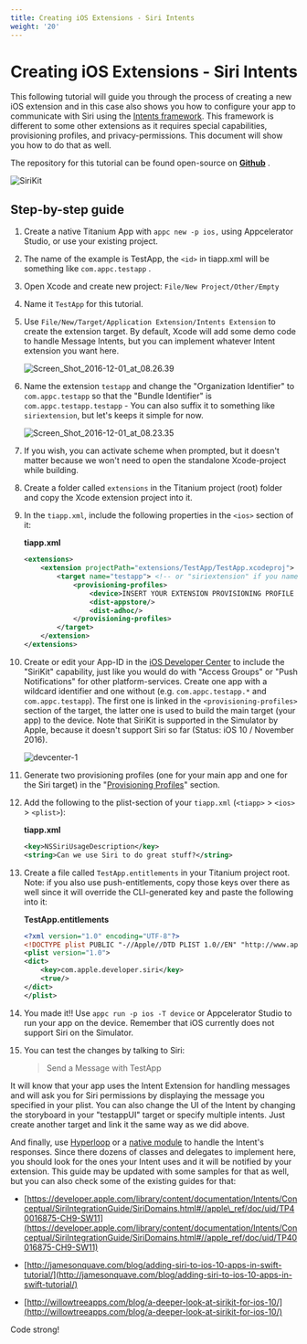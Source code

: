 ```yaml
---
title: Creating iOS Extensions - Siri Intents
weight: '20'
---
```


# Creating iOS Extensions - Siri Intents

This following tutorial will guide you through the process of creating a new iOS extension and in this case also shows you how to configure your app to communicate with Siri using the [Intents framework](https://developer.apple.com/reference/intents). This framework is different to some other extensions as it requires special capabilities, provisioning profiles, and privacy-permissions. This document will show you how to do that as well.

The repository for this tutorial can be found open-source on **[Github](https://github.com/appcelerator-developer-relations/ios-extensions-sample-sirikit)** .

![SiriKit](./SiriKit.png)

## Step-by-step guide

1. Create a native Titanium App with `appc new -p ios,` using Appcelerator Studio, or use your existing project.

2. The name of the example is TestApp, the `<id>` in tiapp.xml will be something like `com.appc.testapp` .

3. Open Xcode and create new project: `File/New Project/Other/Empty`

4. Name it `TestApp` for this tutorial.

5. Use `File/New/Target/Application Extension/Intents Extension` to create the extension target. By default, Xcode will add some demo code to handle Message Intents, but you can implement whatever Intent extension you want here.

    ![Screen_Shot_2016-12-01_at_08.26.39](./Screen_Shot_2016-12-01_at_08.26.39.png)
6. Name the extension `testapp` and change the "Organization Identifier" to `com.appc.testapp` so that the "Bundle Identifier" is `com.appc.testapp.testapp` - You can also suffix it to something like `siriextension`, but let's keeps it simple for now.

    ![Screen_Shot_2016-12-01_at_08.23.35](./Screen_Shot_2016-12-01_at_08.23.35.png)
7. If you wish, you can activate scheme when prompted, but it doesn't matter because we won't need to open the standalone Xcode-project while building.

8. Create a folder called `extensions` in the Titanium project (root) folder and copy the Xcode extension project into it.

9. In the `tiapp.xml`, include the following properties in the `<ios>` section of it:

    **tiapp.xml**

    ```xml
    <extensions>
        <extension projectPath="extensions/TestApp/TestApp.xcodeproj">
            <target name="testapp"> <!-- or "siriextension" if you name the target differently -->
                <provisioning-profiles>
                    <device>INSERT YOUR EXTENSION PROVISIONING PROFILE ID HERE</device>
                    <dist-appstore/>
                    <dist-adhoc/>
                </provisioning-profiles>
            </target>
        </extension>
    </extensions>
    ```

10. Create or edit your App-ID in the [iOS Developer Center](https://developer.apple.com/account/ios/identifier/bundle) to include the "SiriKit" capability, just like you would do with "Access Groups" or "Push Notifications" for other platform-services. Create one app with a wildcard identifier and one without (e.g. `com.appc.testapp.*` and `com.appc.testapp`). The first one is linked in the `<provisioning-profiles>` section of the target, the latter one is used to build the main target (your app) to the device. Note that SiriKit is supported in the Simulator by Apple, because it doesn't support Siri so far (Status: iOS 10 / November 2016).

    ![devcenter-1](./devcenter-1.png)
11. Generate two provisioning profiles (one for your main app and one for the Siri target) in the "[Provisioning Profiles](https://developer.apple.com/account/ios/profile/limited)" section.

12. Add the following to the plist-section of your `tiapp.xml` (`<tiapp>` > `<ios>` > `<plist>`):

    **tiapp.xml**

    ```xml
    <key>NSSiriUsageDescription</key>
    <string>Can we use Siri to do great stuff?</string>
    ```

13. Create a file called `TestApp.entitlements` in your Titanium project root. Note: if you also use push-entitlements, copy those keys over there as well since it will override the CLI-generated key and paste the following into it:

    **TestApp.entitlements**

    ```xml
    <?xml version="1.0" encoding="UTF-8"?>
    <!DOCTYPE plist PUBLIC "-//Apple//DTD PLIST 1.0//EN" "http://www.apple.com/DTDs/PropertyList-1.0.dtd">
    <plist version="1.0">
    <dict>
        <key>com.apple.developer.siri</key>
        <true/>
    </dict>
    </plist>
    ```

14. You made it!! Use `appc run -p ios -T device` or Appcelerator Studio to run your app on the device. Remember that iOS currently does not support Siri on the Simulator.

15. You can test the changes by talking to Siri:

    > Send a Message with TestApp

It will know that your app uses the Intent Extension for handling messages and will ask you for Siri permissions by displaying the message you specified in your plist. You can also change the UI of the Intent by changing the storyboard in your "testappUI" target or specify multiple intents. Just create another target and link it the same way as we did above.

And finally, use [Hyperloop](https://www.appcelerator.com/mobile-app-development-products/hyperloop/) or a [native module](/guide/Titanium_SDK/Titanium_SDK_How-tos/Extending_Titanium_Mobile/iOS_Module_Development_Guide/iOS_Module_Quick_Start/) to handle the Intent's responses. Since there dozens of classes and delegates to implement here, you should look for the ones your Intent uses and it will be notified by your extension. This guide may be updated with some samples for that as well, but you can also check some of the existing guides for that:

* [https://developer.apple.com/library/content/documentation/Intents/Conceptual/SiriIntegrationGuide/SiriDomains.html#//apple\_ref/doc/uid/TP40016875-CH9-SW11](https://developer.apple.com/library/content/documentation/Intents/Conceptual/SiriIntegrationGuide/SiriDomains.html#//apple_ref/doc/uid/TP40016875-CH9-SW11)

* [http://jamesonquave.com/blog/adding-siri-to-ios-10-apps-in-swift-tutorial/](http://jamesonquave.com/blog/adding-siri-to-ios-10-apps-in-swift-tutorial/)

* [http://willowtreeapps.com/blog/a-deeper-look-at-sirikit-for-ios-10/](http://willowtreeapps.com/blog/a-deeper-look-at-sirikit-for-ios-10/)

Code strong!
